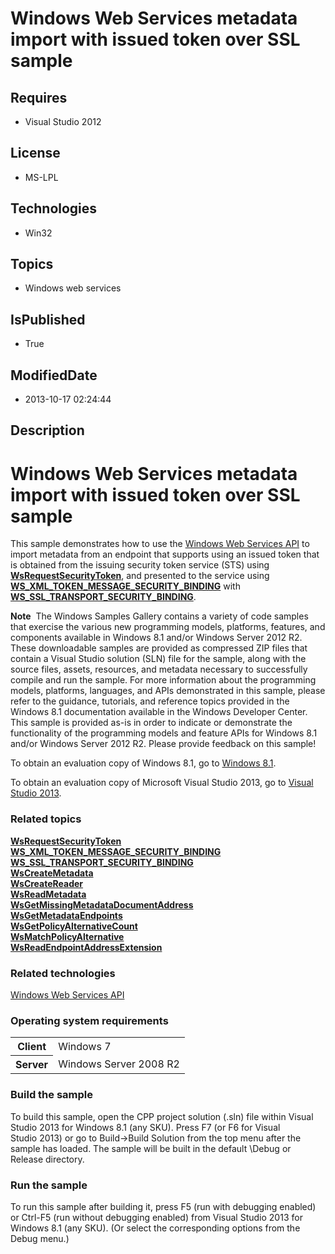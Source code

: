 # Windows Web Services metadata import with issued token over SSL sample
## Requires
* Visual Studio 2012
## License
* MS-LPL
## Technologies
* Win32
## Topics
* Windows web services
## IsPublished
* True
## ModifiedDate
* 2013-10-17 02:24:44
## Description

<div id="mainSection">
<div class="clsServerSDKContent">
<h1><a id="gallery_samples.metadataimportwithissuedtokenoversslexample_gallery"></a>Windows Web Services metadata import with issued token over SSL sample</h1>
</div>
<p>This sample demonstrates how to use the <a href="http://msdn.microsoft.com/en-us/library/windows/desktop/dd430435">
Windows Web Services API</a> to import metadata from an endpoint that supports using an issued token that is obtained from the issuing security token service (STS) using
<a href="http://msdn.microsoft.com/en-us/library/windows/desktop/dd430612"><b>WsRequestSecurityToken</b></a>, and presented to the service using
<a href="http://msdn.microsoft.com/en-us/library/windows/desktop/dd323568"><b>WS_XML_TOKEN_MESSAGE_SECURITY_BINDING</b></a> with
<a href="http://msdn.microsoft.com/en-us/library/windows/desktop/dd323441"><b>WS_SSL_TRANSPORT_SECURITY_BINDING</b></a>.
</p>
<p class="note"><b>Note</b>&nbsp;&nbsp;The Windows Samples Gallery contains a variety of code samples that exercise the various new programming models, platforms, features, and components available in Windows&nbsp;8.1 and/or Windows Server&nbsp;2012&nbsp;R2. These downloadable samples
 are provided as compressed ZIP files that contain a Visual Studio solution (SLN) file for the sample, along with the source files, assets, resources, and metadata necessary to successfully compile and run the sample. For more information about the programming
 models, platforms, languages, and APIs demonstrated in this sample, please refer to the guidance, tutorials, and reference topics provided in the Windows&nbsp;8.1 documentation available in the Windows Developer Center. This sample is provided as-is in order to
 indicate or demonstrate the functionality of the programming models and feature APIs for Windows&nbsp;8.1 and/or Windows Server&nbsp;2012&nbsp;R2. Please provide feedback on this sample!</p>
<p>To obtain an evaluation copy of Windows&nbsp;8.1, go to <a href="http://go.microsoft.com/fwlink/p/?linkid=301696">
Windows&nbsp;8.1</a>.</p>
<p>To obtain an evaluation copy of Microsoft Visual Studio&nbsp;2013, go to <a href="http://go.microsoft.com/fwlink/p/?linkid=301697">
Visual Studio&nbsp;2013</a>.</p>
<h3><a id="related_topics"></a>Related topics</h3>
<dl><dt><a href="http://msdn.microsoft.com/en-us/library/windows/desktop/dd430612"><b>WsRequestSecurityToken</b></a>
</dt><dt><a href="http://msdn.microsoft.com/en-us/library/windows/desktop/dd323568"><b>WS_XML_TOKEN_MESSAGE_SECURITY_BINDING</b></a>
</dt><dt><a href="http://msdn.microsoft.com/en-us/library/windows/desktop/dd323441"><b>WS_SSL_TRANSPORT_SECURITY_BINDING</b></a>
</dt><dt><a href="http://msdn.microsoft.com/en-us/library/windows/desktop/dd430503"><b>WsCreateMetadata</b></a>
</dt><dt><a href="http://msdn.microsoft.com/en-us/library/windows/desktop/dd430504"><b>WsCreateReader</b></a>
</dt><dt><a href="http://msdn.microsoft.com/en-us/library/windows/desktop/dd430595"><b>WsReadMetadata</b></a>
</dt><dt><a href="http://msdn.microsoft.com/en-us/library/windows/desktop/dd430551"><b>WsGetMissingMetadataDocumentAddress</b></a>
</dt><dt><a href="http://msdn.microsoft.com/en-us/library/windows/desktop/dd430549"><b>WsGetMetadataEndpoints</b></a>
</dt><dt><a href="http://msdn.microsoft.com/en-us/library/windows/desktop/dd430554"><b>WsGetPolicyAlternativeCount</b></a>
</dt><dt><a href="http://msdn.microsoft.com/en-us/library/windows/desktop/dd430570"><b>WsMatchPolicyAlternative</b></a>
</dt><dt><a href="http://msdn.microsoft.com/en-us/library/windows/desktop/dd430590"><b>WsReadEndpointAddressExtension</b></a>
</dt></dl>
<h3>Related technologies</h3>
<a href="http://msdn.microsoft.com/en-us/library/windows/desktop/dd430435">Windows Web Services API</a>
<h3>Operating system requirements</h3>
<table>
<tbody>
<tr>
<th>Client</th>
<td><dt>Windows&nbsp;7 </dt></td>
</tr>
<tr>
<th>Server</th>
<td><dt>Windows Server&nbsp;2008&nbsp;R2 </dt></td>
</tr>
</tbody>
</table>
<h3>Build the sample</h3>
<p>To build this sample, open the CPP project solution (.sln) file within Visual Studio&nbsp;2013 for Windows&nbsp;8.1 (any SKU). Press F7 (or F6 for Visual Studio&nbsp;2013) or go to Build-&gt;Build Solution from the top menu after the sample has loaded. The sample will
 be built in the default \Debug or Release directory.</p>
<h3>Run the sample</h3>
<p>To run this sample after building it, press F5 (run with debugging enabled) or Ctrl-F5 (run without debugging enabled) from Visual Studio&nbsp;2013 for Windows&nbsp;8.1 (any SKU). (Or select the corresponding options from the Debug menu.)
</p>
</div>
